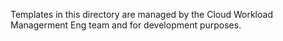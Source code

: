 
Templates in this directory are managed by the Cloud Workload Managerment Eng team and for development purposes.
